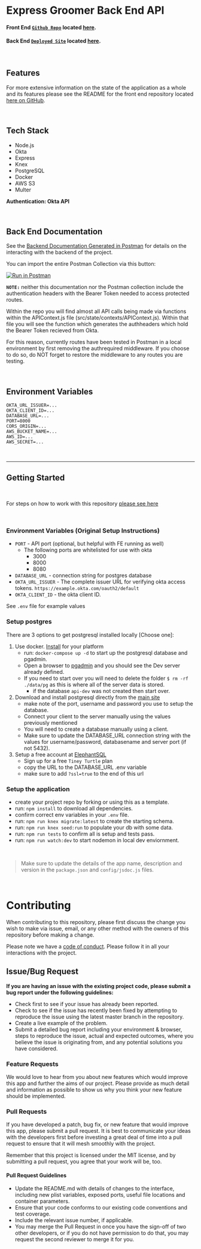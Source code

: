 # **Express Groomer Back End API**

#### Front End [`Github Repo`](https://github.com/Lambda-School-Labs/Express_Groomer-TeamB-FE) located [here](https://github.com/Lambda-School-Labs/Express_Groomer-TeamB-FE).


#### Back End [`Deployed Site`](https://express-groomer-b-api.herokuapp.com/) located [here](https://express-groomer-b-api.herokuapp.com/).

<br>

## Features
For more extensive information on the state of the application as a whole and its features please see the README for the front end repository located [here on GitHub](https://github.com/Lambda-School-Labs/Express_Groomer-TeamB-FE).

<br>

## Tech Stack 

- Node.js
- Okta
- Express
- Knex
- PostgreSQL
- Docker
- AWS S3
- Multer

**Authentication: Okta API** 

<br>

 ## Back End Documentation

See the [Backend Documentation Generated in Postman](https://documenter.getpostman.com/view/10971957/TVzViwNL) for details on the interacting with the backend of the project. 

You can import the entire Postman Collection via this button: 


[![Run in Postman](https://run.pstmn.io/button.svg)](https://app.getpostman.com/run-collection/f34416839ea9be987e33)

**`NOTE:`**  neither this documentation nor the Postman collection include the authentication headers with the Bearer Token needed to access protected routes.  

Within the repo you will find almost all API calls being made via functions within the APIContext.js file (src/state/contexts/APIContext.js). Within that file you will see the function which generates the authheaders which hold the Bearer Token recieved from Okta.

For this reason, currently routes have been tested in Postman in a local environment by first removing the authrequired middleware.  If you choose to do so, do NOT forget to restore the middleware to any routes you are testing.

<br>

## Environment Variables

```
OKTA_URL_ISSUER=...
OKTA_CLIENT_ID=...
DATABASE_URL=...
PORT=8000
CORS_ORIGIN=...
AWS_BUCKET_NAME=...
AWS_ID=...
AWS_SECRET=...
```
<br>

---

## Getting Started
<br>

For steps on how to work with this repository [please see here](https://docs.labs.lambdaschool.com/labs-spa-starter/)

<br>


### Environment Variables (Original Setup Instructions)

- `PORT` - API port (optional, but helpful with FE running as well)
  - The following ports are whitelisted for use with okta
    - 3000
    - 8000
    - 8080
- `DATABASE_URL` - connection string for postgres database
- `OKTA_URL_ISSUER` - The complete issuer URL for verifying okta access tokens. `https://example.okta.com/oauth2/default`
- `OKTA_CLIENT_ID` - the okta client ID.

See `.env` file for example values

### Setup postgres

There are 3 options to get postgresql installed locally [Choose one]:

1. Use docker. [Install](https://docs.docker.com/get-docker/) for your platform
   - run: `docker-compose up -d` to start up the postgresql database and pgadmin.
   - Open a browser to [pgadmin](http://localhost:5050/) and you should see the Dev server already defined.
   - If you need to start over you will need to delete the folder `$ rm -rf ./data/pg` as this is where all of the server data is stored.
     - if the database `api-dev` was not created then start over.
2. Download and install postgresql directly from the [main site](https://www.postgresql.org/download/)
   - make note of the port, username and password you use to setup the database.
   - Connect your client to the server manually using the values previously mentioned
   - You will need to create a database manually using a client.
   - Make sure to update the DATABASE_URL connection string with the values for username/password, databasename and server port (if not 5432).
3. Setup a free account at [ElephantSQL](https://www.elephantsql.com/plans.html)
   - Sign up for a free `Tiney Turtle` plan
   - copy the URL to the DATABASE_URL .env variable
   - make sure to add `?ssl=true` to the end of this url

### Setup the application

- create your project repo by forking or using this as a template.
- run: `npm install` to download all dependencies.
- confirm correct env variables in your `.env` file.
- run: `npm run knex migrate:latest` to create the starting schema.
- run: `npm run knex seed:run` to populate your db with some data.
- run: `npm run tests` to confirm all is setup and tests pass.
- run: `npm run watch:dev` to start nodemon in local dev enviornment.

<br>

> Make sure to update the details of the app name, description and version in
> the `package.json` and `config/jsdoc.js` files.

<br>

# Contributing

When contributing to this repository, please first discuss the change you wish to make via issue, email, or any other method with the owners of this repository before making a change.

Please note we have a [code of conduct](./CODE_OF_CONDUCT.md). Please follow it in all your interactions with the project.

## Issue/Bug Request

**If you are having an issue with the existing project code, please submit a bug report under the following guidelines:**

- Check first to see if your issue has already been reported.
- Check to see if the issue has recently been fixed by attempting to reproduce the issue using the latest master branch in the repository.
- Create a live example of the problem.
- Submit a detailed bug report including your environment & browser, steps to reproduce the issue, actual and expected outcomes, where you believe the issue is originating from, and any potential solutions you have considered.

### Feature Requests

We would love to hear from you about new features which would improve this app and further the aims of our project. Please provide as much detail and information as possible to show us why you think your new feature should be implemented.

### Pull Requests

If you have developed a patch, bug fix, or new feature that would improve this app, please submit a pull request. It is best to communicate your ideas with the developers first before investing a great deal of time into a pull request to ensure that it will mesh smoothly with the project.

Remember that this project is licensed under the MIT license, and by submitting a pull request, you agree that your work will be, too.

#### Pull Request Guidelines

- Update the README.md with details of changes to the interface, including new plist variables, exposed ports, useful file locations and container parameters.
- Ensure that your code conforms to our existing code conventions and test coverage.
- Include the relevant issue number, if applicable.
- You may merge the Pull Request in once you have the sign-off of two other developers, or if you do not have permission to do that, you may request the second reviewer to merge it for you.
